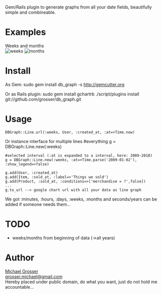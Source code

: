 Gem/Rails plugin to generate graphs from all your date fields, beautifully simple and combineable.

Examples
========
Weeks and months  
![weeks](http://chart.apis.google.com/chart?chxl=0:|0||||||||||10||||||||||20||||||||||30||||||||||40||||||||||50|||1:|5|14|24|33|42|52|61|70|80|89&cht=lc&chs=445x400&chd=s:MOQLIKNMKMQNROTLIMLMNPPOKPJKKLNORNJKKOOo281ztr1yTROND,IMQJORQJKPMKNNOLONKKMKLMNNVMPKNLQONMKORkv3t7v609JGLNH&chco=dd0099,aa9944&chxt=x,y)
![months](http://chart.apis.google.com/chart?chxl=0:|1|2|3|4|5|6|7|8|9|10|11|12|1:|68|100|133|165|198|230|263|295|328|360&cht=lc&chs=445x400&chdl=Product+created_at|Product+updated_at&chd=s:PMQNOOMON9yQ,OMONNNQPQ34L&chco=dd0099,aa9944&chxt=x,y)

Install
=======
As Gem:
    sudo gem install db_graph -s http://gemcutter.org

Or as Rails plugin:
    sudo gem install gchartrb
    ./script/plugins install git://github.com/grosser/db_graph.git


Usage
=====
    DBGraph::Line.url(:weeks, User, :created_at, :at=>Time.now)

Or instance interface for multiple lines
    #everything
    g = DBGraph::Line.new(:weeks)

    #selected interval (:at is expanded to a interval, here: 2009-2010)
    g = DBGraph::Line.new(:weeks, :at=>Time.parse('2009-01-02'), :show_legend=>false)
    
    g.add(User, :created_at)
    g.add(Item, :sold_at, :label=>'Things we sold')
    g.add(Product, :sold_at, :conditions=>['merchandise = ?',false])
    ...
    g.to_url --> google chart url with all your data as line graph

We got :minutes, :hours, :days, :weeks, :months and seconds/years can be added if someone needs them...

TODO
====
 - weeks/months from beginning of data (->all years)

Author
======
[Michael Grosser](http://pragmatig.wordpress.com)  
grosser.michael@gmail.com  
Hereby placed under public domain, do what you want, just do not hold me accountable...